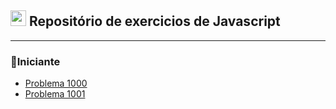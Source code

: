 ## <img width="25px" src="https://cdn.jsdelivr.net/gh/devicons/devicon/icons/javascript/javascript-original.svg"> Repositório de exercicios de Javascript 

---

### 👶Iniciante 

* [Problema 1000](https://github.com/nogueiraDani/exercicios_Js/tree/main/problema_1000)
* [Problema 1001](https://github.com/nogueiraDani/exercicios_Js/tree/main/problema_1001)